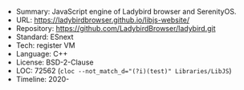 * Summary:    JavaScript engine of Ladybird browser and SerenityOS.
* URL:        https://ladybirdbrowser.github.io/libjs-website/
* Repository: https://github.com/LadybirdBrowser/ladybird.git
* Standard:   ESnext
* Tech:       register VM
* Language:   C++
* License:    BSD-2-Clause
* LOC:        72562 (`cloc --not_match_d="(?i)(test)" Libraries/LibJS`)
* Timeline:   2020-
